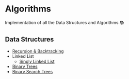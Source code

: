 # Algorithms
Implementation of all the Data Structures and Algorithms 📚

## Data Structures
- [Recursion & Backtracking](https://github.com/raghav4/algorithms/tree/master/Recursion%20%26%20Backtracking)
- Linked List
  - [Singly Linked List](https://github.com/raghav4/algorithms/tree/master/Linked%20List/Singly%20Linked%20List)
- [Binary Trees](https://github.com/raghav4/algorithms/tree/master/Binary%20Trees)
- [Binary Search Trees](https://github.com/raghav4/algorithms/tree/master/Binary%20Search%20Trees)
